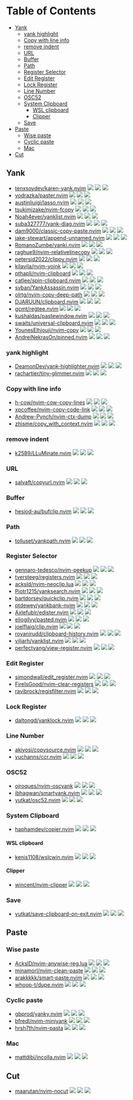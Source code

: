 # Table of Contents

<!-- toc -->

- [Yank](#yank)
  * [yank highlight](#yank-highlight)
  * [Copy with line info](#copy-with-line-info)
  * [remove indent](#remove-indent)
  * [URL](#url)
  * [Buffer](#buffer)
  * [Path](#path)
  * [Register Selector](#register-selector)
  * [Edit Register](#edit-register)
  * [Lock Register](#lock-register)
  * [Line Number](#line-number)
  * [OSC52](#osc52)
  * [System Clipboard](#system-clipboard)
    + [WSL clipboard](#wsl-clipboard)
    + [Clipper](#clipper)
  * [Save](#save)
- [Paste](#paste)
  * [Wise paste](#wise-paste)
  * [Cyclic paste](#cyclic-paste)
  * [Mac](#mac)
- [Cut](#cut)

<!-- tocstop -->

## Yank

- [tenxsoydev/karen-yank.nvim](https://github.com/tenxsoydev/karen-yank.nvim) ![](https://img.shields.io/github/stars/tenxsoydev/karen-yank.nvim) ![](https://img.shields.io/github/last-commit/tenxsoydev/karen-yank.nvim) ![](https://img.shields.io/github/commit-activity/y/tenxsoydev/karen-yank.nvim)
- [vodrazka/paster.nvim](https://github.com/vodrazka/paster.nvim) ![](https://img.shields.io/github/stars/vodrazka/paster.nvim) ![](https://img.shields.io/github/last-commit/vodrazka/paster.nvim) ![](https://img.shields.io/github/commit-activity/y/vodrazka/paster.nvim)
- [austinliuigi/lasso.nvim](https://github.com/austinliuigi/lasso.nvim) ![](https://img.shields.io/github/stars/austinliuigi/lasso.nvim) ![](https://img.shields.io/github/last-commit/austinliuigi/lasso.nvim) ![](https://img.shields.io/github/commit-activity/y/austinliuigi/lasso.nvim)
- [tsukimizake/nvim-fcopy](https://github.com/tsukimizake/nvim-fcopy) ![](https://img.shields.io/github/stars/tsukimizake/nvim-fcopy) ![](https://img.shields.io/github/last-commit/tsukimizake/nvim-fcopy) ![](https://img.shields.io/github/commit-activity/y/tsukimizake/nvim-fcopy)
- [Noah4ever/yanklist.nvim](https://github.com/Noah4ever/yanklist.nvim) ![](https://img.shields.io/github/stars/Noah4ever/yanklist.nvim) ![](https://img.shields.io/github/last-commit/Noah4ever/yanklist.nvim) ![](https://img.shields.io/github/commit-activity/y/Noah4ever/yanklist.nvim)
- [suba327777/yank-diag.nvim](https://github.com/suba327777/yank-diag.nvim) ![](https://img.shields.io/github/stars/suba327777/yank-diag.nvim) ![](https://img.shields.io/github/last-commit/suba327777/yank-diag.nvim) ![](https://img.shields.io/github/commit-activity/y/suba327777/yank-diag.nvim)
- [dam9000/classic-copy-paste.nvim](https://github.com/dam9000/classic-copy-paste.nvim) ![](https://img.shields.io/github/stars/dam9000/classic-copy-paste.nvim) ![](https://img.shields.io/github/last-commit/dam9000/classic-copy-paste.nvim) ![](https://img.shields.io/github/commit-activity/y/dam9000/classic-copy-paste.nvim)
- [jake-stewart/append-unnamed.nvim](https://github.com/jake-stewart/append-unnamed.nvim) ![](https://img.shields.io/github/stars/jake-stewart/append-unnamed.nvim) ![](https://img.shields.io/github/last-commit/jake-stewart/append-unnamed.nvim) ![](https://img.shields.io/github/commit-activity/y/jake-stewart/append-unnamed.nvim)
- [RomanoZumbe/yanki.nvim](https://github.com/RomanoZumbe/yanki.nvim) ![](https://img.shields.io/github/stars/RomanoZumbe/yanki.nvim) ![](https://img.shields.io/github/last-commit/RomanoZumbe/yanki.nvim) ![](https://img.shields.io/github/commit-activity/y/RomanoZumbe/yanki.nvim)
- [raghue9/nvim-relativelinecopy](https://github.com/raghue9/nvim-relativelinecopy) ![](https://img.shields.io/github/stars/raghue9/nvim-relativelinecopy) ![](https://img.shields.io/github/last-commit/raghue9/nvim-relativelinecopy) ![](https://img.shields.io/github/commit-activity/y/raghue9/nvim-relativelinecopy)
- [petersid2022/clippy.nvim](https://github.com/petersid2022/clippy.nvim) ![](https://img.shields.io/github/stars/petersid2022/clippy.nvim) ![](https://img.shields.io/github/last-commit/petersid2022/clippy.nvim) ![](https://img.shields.io/github/commit-activity/y/petersid2022/clippy.nvim)
- [kilavila/nvim-yoink](https://github.com/kilavila/nvim-yoink) ![](https://img.shields.io/github/stars/kilavila/nvim-yoink) ![](https://img.shields.io/github/last-commit/kilavila/nvim-yoink) ![](https://img.shields.io/github/commit-activity/y/kilavila/nvim-yoink)
- [pthapli/nvim-clipboard](https://github.com/pthapli/nvim-clipboard) ![](https://img.shields.io/github/stars/pthapli/nvim-clipboard) ![](https://img.shields.io/github/last-commit/pthapli/nvim-clipboard) ![](https://img.shields.io/github/commit-activity/y/pthapli/nvim-clipboard)
- [catlee/spin-clipboard.nvim](https://github.com/catlee/spin-clipboard.nvim) ![](https://img.shields.io/github/stars/catlee/spin-clipboard.nvim) ![](https://img.shields.io/github/last-commit/catlee/spin-clipboard.nvim) ![](https://img.shields.io/github/commit-activity/y/catlee/spin-clipboard.nvim)
- [svban/YankAssassin.nvim](https://github.com/svban/YankAssassin.nvim) ![](https://img.shields.io/github/stars/svban/YankAssassin.nvim) ![](https://img.shields.io/github/last-commit/svban/YankAssassin.nvim) ![](https://img.shields.io/github/commit-activity/y/svban/YankAssassin.nvim)
- [olrtg/nvim-copy-deep-path](https://github.com/olrtg/nvim-copy-deep-path) ![](https://img.shields.io/github/stars/olrtg/nvim-copy-deep-path) ![](https://img.shields.io/github/last-commit/olrtg/nvim-copy-deep-path) ![](https://img.shields.io/github/commit-activity/y/olrtg/nvim-copy-deep-path)
- [DJARUUN/clipboard.nvim](https://github.com/DJARUUN/clipboard.nvim) ![](https://img.shields.io/github/stars/DJARUUN/clipboard.nvim) ![](https://img.shields.io/github/last-commit/DJARUUN/clipboard.nvim) ![](https://img.shields.io/github/commit-activity/y/DJARUUN/clipboard.nvim)
- [gcmt/regtee.nvim](https://github.com/gcmt/regtee.nvim) ![](https://img.shields.io/github/stars/gcmt/regtee.nvim) ![](https://img.shields.io/github/last-commit/gcmt/regtee.nvim) ![](https://img.shields.io/github/commit-activity/y/gcmt/regtee.nvim)
- [kushaldas/pastewindow.nvim](https://github.com/kushaldas/pastewindow.nvim) ![](https://img.shields.io/github/stars/kushaldas/pastewindow.nvim) ![](https://img.shields.io/github/last-commit/kushaldas/pastewindow.nvim) ![](https://img.shields.io/github/commit-activity/y/kushaldas/pastewindow.nvim)
- [swaits/universal-clipboard.nvim](https://github.com/swaits/universal-clipboard.nvim) ![](https://img.shields.io/github/stars/swaits/universal-clipboard.nvim) ![](https://img.shields.io/github/last-commit/swaits/universal-clipboard.nvim) ![](https://img.shields.io/github/commit-activity/y/swaits/universal-clipboard.nvim)
- [YounesElhjouji/nvim-copy](https://github.com/YounesElhjouji/nvim-copy) ![](https://img.shields.io/github/stars/YounesElhjouji/nvim-copy) ![](https://img.shields.io/github/last-commit/YounesElhjouji/nvim-copy) ![](https://img.shields.io/github/commit-activity/y/YounesElhjouji/nvim-copy)
- [AndreiNekrasOn/pinned.nvim](https://github.com/AndreiNekrasOn/pinned.nvim) ![](https://img.shields.io/github/stars/AndreiNekrasOn/pinned.nvim) ![](https://img.shields.io/github/last-commit/AndreiNekrasOn/pinned.nvim) ![](https://img.shields.io/github/commit-activity/y/AndreiNekrasOn/pinned.nvim)

### yank highlight

- [DeamonDev/yank-highlighter.nvim](https://github.com/DeamonDev/yank-highlighter.nvim) ![](https://img.shields.io/github/stars/DeamonDev/yank-highlighter.nvim) ![](https://img.shields.io/github/last-commit/DeamonDev/yank-highlighter.nvim) ![](https://img.shields.io/github/commit-activity/y/DeamonDev/yank-highlighter.nvim)
- [rachartier/tiny-glimmer.nvim](https://github.com/rachartier/tiny-glimmer.nvim) ![](https://img.shields.io/github/stars/rachartier/tiny-glimmer.nvim) ![](https://img.shields.io/github/last-commit/rachartier/tiny-glimmer.nvim) ![](https://img.shields.io/github/commit-activity/y/rachartier/tiny-glimmer.nvim)

### Copy with line info

- [h-cow/nvim-cow-copy-lines](https://github.com/h-cow/nvim-cow-copy-lines) ![](https://img.shields.io/github/stars/h-cow/nvim-cow-copy-lines) ![](https://img.shields.io/github/last-commit/h-cow/nvim-cow-copy-lines) ![](https://img.shields.io/github/commit-activity/y/h-cow/nvim-cow-copy-lines)
- [xpcoffee/nvim-copy-code-link](https://github.com/xpcoffee/nvim-copy-code-link) ![](https://img.shields.io/github/stars/xpcoffee/nvim-copy-code-link) ![](https://img.shields.io/github/last-commit/xpcoffee/nvim-copy-code-link) ![](https://img.shields.io/github/commit-activity/y/xpcoffee/nvim-copy-code-link)
- [Andrew-Pynch/nvim-ctx-dump](https://github.com/Andrew-Pynch/nvim-ctx-dump) ![](https://img.shields.io/github/stars/Andrew-Pynch/nvim-ctx-dump) ![](https://img.shields.io/github/last-commit/Andrew-Pynch/nvim-ctx-dump) ![](https://img.shields.io/github/commit-activity/y/Andrew-Pynch/nvim-ctx-dump)
- [zhisme/copy_with_context.nvim](https://github.com/zhisme/copy_with_context.nvim) ![](https://img.shields.io/github/stars/zhisme/copy_with_context.nvim) ![](https://img.shields.io/github/last-commit/zhisme/copy_with_context.nvim) ![](https://img.shields.io/github/commit-activity/y/zhisme/copy_with_context.nvim)

### remove indent

- [k2589/LLuMinate.nvim](https://github.com/k2589/LLuMinate.nvim) ![](https://img.shields.io/github/stars/k2589/LLuMinate.nvim) ![](https://img.shields.io/github/last-commit/k2589/LLuMinate.nvim) ![](https://img.shields.io/github/commit-activity/y/k2589/LLuMinate.nvim)

### URL

- [salvaft/copyurl.nvim](https://github.com/salvaft/copyurl.nvim) ![](https://img.shields.io/github/stars/salvaft/copyurl.nvim) ![](https://img.shields.io/github/last-commit/salvaft/copyurl.nvim) ![](https://img.shields.io/github/commit-activity/y/salvaft/copyurl.nvim)

### Buffer

- [hesiod-au/bufclip.nvim](https://github.com/hesiod-au/bufclip.nvim) ![](https://img.shields.io/github/stars/hesiod-au/bufclip.nvim) ![](https://img.shields.io/github/last-commit/hesiod-au/bufclip.nvim) ![](https://img.shields.io/github/commit-activity/y/hesiod-au/bufclip.nvim)

### Path

- [tolluset/yankpath.nvim](https://github.com/tolluset/yankpath.nvim) ![](https://img.shields.io/github/stars/tolluset/yankpath.nvim) ![](https://img.shields.io/github/last-commit/tolluset/yankpath.nvim) ![](https://img.shields.io/github/commit-activity/y/tolluset/yankpath.nvim)

### Register Selector

- [gennaro-tedesco/nvim-peekup](https://github.com/gennaro-tedesco/nvim-peekup) ![](https://img.shields.io/github/stars/gennaro-tedesco/nvim-peekup) ![](https://img.shields.io/github/last-commit/gennaro-tedesco/nvim-peekup) ![](https://img.shields.io/github/commit-activity/y/gennaro-tedesco/nvim-peekup)
- [tversteeg/registers.nvim](https://github.com/tversteeg/registers.nvim) ![](https://img.shields.io/github/stars/tversteeg/registers.nvim) ![](https://img.shields.io/github/last-commit/tversteeg/registers.nvim) ![](https://img.shields.io/github/commit-activity/y/tversteeg/registers.nvim)
- [acksld/nvim-neoclip.lua](https://github.com/AckslD/nvim-neoclip.lua) ![](https://img.shields.io/github/stars/acksld/nvim-neoclip.lua) ![](https://img.shields.io/github/last-commit/acksld/nvim-neoclip.lua) ![](https://img.shields.io/github/commit-activity/y/acksld/nvim-neoclip.lua)
- [Piotr1215/yanksearch.nvim](https://github.com/Piotr1215/yanksearch.nvim) ![](https://img.shields.io/github/stars/Piotr1215/yanksearch.nvim) ![](https://img.shields.io/github/last-commit/Piotr1215/yanksearch.nvim) ![](https://img.shields.io/github/commit-activity/y/Piotr1215/yanksearch.nvim)
- [bartdorsey/quickclip.nvim](https://github.com/bartdorsey/quickclip.nvim) ![](https://img.shields.io/github/stars/bartdorsey/quickclip.nvim) ![](https://img.shields.io/github/last-commit/bartdorsey/quickclip.nvim) ![](https://img.shields.io/github/commit-activity/y/bartdorsey/quickclip.nvim)
- [ptdewey/yankbank-nvim](https://github.com/ptdewey/yankbank-nvim) ![](https://img.shields.io/github/stars/ptdewey/yankbank-nvim) ![](https://img.shields.io/github/last-commit/ptdewey/yankbank-nvim) ![](https://img.shields.io/github/commit-activity/y/ptdewey/yankbank-nvim)
- [Axlefublr/edister.nvim](https://github.com/Axlefublr/edister.nvim) ![](https://img.shields.io/github/stars/Axlefublr/edister.nvim) ![](https://img.shields.io/github/last-commit/Axlefublr/edister.nvim) ![](https://img.shields.io/github/commit-activity/y/Axlefublr/edister.nvim)
- [eliogilvy/pasted.nvim](https://github.com/eliogilvy/pasted.nvim) ![](https://img.shields.io/github/stars/eliogilvy/pasted.nvim) ![](https://img.shields.io/github/last-commit/eliogilvy/pasted.nvim) ![](https://img.shields.io/github/commit-activity/y/eliogilvy/pasted.nvim)
- [joelflaig/clip.nvim](https://github.com/joelflaig/clip.nvim) ![](https://img.shields.io/github/stars/joelflaig/clip.nvim) ![](https://img.shields.io/github/last-commit/joelflaig/clip.nvim) ![](https://img.shields.io/github/commit-activity/y/joelflaig/clip.nvim)
- [royanirudd/clipboard-history.nvim](https://github.com/royanirudd/clipboard-history.nvim) ![](https://img.shields.io/github/stars/royanirudd/clipboard-history.nvim) ![](https://img.shields.io/github/last-commit/royanirudd/clipboard-history.nvim) ![](https://img.shields.io/github/commit-activity/y/royanirudd/clipboard-history.nvim)
- [viljarh/yanklist.nvim](https://github.com/viljarh/yanklist.nvim) ![](https://img.shields.io/github/stars/viljarh/yanklist.nvim) ![](https://img.shields.io/github/last-commit/viljarh/yanklist.nvim) ![](https://img.shields.io/github/commit-activity/y/viljarh/yanklist.nvim)
- [perfectyang/view-register.nvim](https://github.com/perfectyang/view-register.nvim) ![](https://img.shields.io/github/stars/perfectyang/view-register.nvim) ![](https://img.shields.io/github/last-commit/perfectyang/view-register.nvim) ![](https://img.shields.io/github/commit-activity/y/perfectyang/view-register.nvim)

### Edit Register

- [simondwall/edit_register.nvim](https://github.com/simondwall/edit_register.nvim) ![](https://img.shields.io/github/stars/simondwall/edit_register.nvim) ![](https://img.shields.io/github/last-commit/simondwall/edit_register.nvim) ![](https://img.shields.io/github/commit-activity/y/simondwall/edit_register.nvim)
- [FireIsGood/nvim-clear-registers](https://github.com/FireIsGood/nvim-clear-registers) ![](https://img.shields.io/github/stars/FireIsGood/nvim-clear-registers) ![](https://img.shields.io/github/last-commit/FireIsGood/nvim-clear-registers) ![](https://img.shields.io/github/commit-activity/y/FireIsGood/nvim-clear-registers)
- [ravibrock/regisfilter.nvim](https://github.com/ravibrock/regisfilter.nvim) ![](https://img.shields.io/github/stars/ravibrock/regisfilter.nvim) ![](https://img.shields.io/github/last-commit/ravibrock/regisfilter.nvim) ![](https://img.shields.io/github/commit-activity/y/ravibrock/regisfilter.nvim)

### Lock Register

- [daltongd/yanklock.nvim](https://github.com/daltongd/yanklock.nvim) ![](https://img.shields.io/github/stars/daltongd/yanklock.nvim) ![](https://img.shields.io/github/last-commit/daltongd/yanklock.nvim) ![](https://img.shields.io/github/commit-activity/y/daltongd/yanklock.nvim)

### Line Number

- [akiyosi/copysource.nvim](https://github.com/akiyosi/copysource.nvim) ![](https://img.shields.io/github/stars/akiyosi/copysource.nvim) ![](https://img.shields.io/github/last-commit/akiyosi/copysource.nvim) ![](https://img.shields.io/github/commit-activity/y/akiyosi/copysource.nvim)
- [yuchanns/ccr.nvim](https://github.com/yuchanns/ccr.nvim) ![](https://img.shields.io/github/stars/yuchanns/ccr.nvim) ![](https://img.shields.io/github/last-commit/yuchanns/ccr.nvim) ![](https://img.shields.io/github/commit-activity/y/yuchanns/ccr.nvim)

### OSC52

- [ojroques/nvim-oscyank](https://github.com/ojroques/nvim-oscyank) ![](https://img.shields.io/github/stars/ojroques/nvim-oscyank) ![](https://img.shields.io/github/last-commit/ojroques/nvim-oscyank) ![](https://img.shields.io/github/commit-activity/y/ojroques/nvim-oscyank)
- [ibhagwan/smartyank.nvim](https://github.com/ibhagwan/smartyank.nvim) ![](https://img.shields.io/github/stars/ibhagwan/smartyank.nvim) ![](https://img.shields.io/github/last-commit/ibhagwan/smartyank.nvim) ![](https://img.shields.io/github/commit-activity/y/ibhagwan/smartyank.nvim)
- [yutkat/osc52.nvim](https://github.com/yutkat/osc52.nvim) ![](https://img.shields.io/github/stars/yutkat/osc52.nvim) ![](https://img.shields.io/github/last-commit/yutkat/osc52.nvim) ![](https://img.shields.io/github/commit-activity/y/yutkat/osc52.nvim)

### System Clipboard

- [haphamdev/copier.nvim](https://github.com/haphamdev/copier.nvim) ![](https://img.shields.io/github/stars/haphamdev/copier.nvim) ![](https://img.shields.io/github/last-commit/haphamdev/copier.nvim) ![](https://img.shields.io/github/commit-activity/y/haphamdev/copier.nvim)

#### WSL clipboard

- [kenis1108/wslcwin.nvim](https://github.com/kenis1108/wslcwin.nvim) ![](https://img.shields.io/github/stars/kenis1108/wslcwin.nvim) ![](https://img.shields.io/github/last-commit/kenis1108/wslcwin.nvim) ![](https://img.shields.io/github/commit-activity/y/kenis1108/wslcwin.nvim)

#### Clipper

- [wincent/nvim-clipper](https://github.com/wincent/nvim-clipper) ![](https://img.shields.io/github/stars/wincent/nvim-clipper) ![](https://img.shields.io/github/last-commit/wincent/nvim-clipper) ![](https://img.shields.io/github/commit-activity/y/wincent/nvim-clipper)

### Save

- [yutkat/save-clipboard-on-exit.nvim](https://github.com/yutkat/save-clipboard-on-exit.nvim) ![](https://img.shields.io/github/stars/yutkat/save-clipboard-on-exit.nvim) ![](https://img.shields.io/github/last-commit/yutkat/save-clipboard-on-exit.nvim) ![](https://img.shields.io/github/commit-activity/y/yutkat/save-clipboard-on-exit.nvim)

## Paste

### Wise paste

- [AckslD/nvim-anywise-reg.lua](https://github.com/AckslD/nvim-anywise-reg.lua) ![](https://img.shields.io/github/stars/AckslD/nvim-anywise-reg.lua) ![](https://img.shields.io/github/last-commit/AckslD/nvim-anywise-reg.lua) ![](https://img.shields.io/github/commit-activity/y/AckslD/nvim-anywise-reg.lua)
- [minamorl/nvim-clean-paste](https://github.com/minamorl/nvim-clean-paste) ![](https://img.shields.io/github/stars/minamorl/nvim-clean-paste) ![](https://img.shields.io/github/last-commit/minamorl/nvim-clean-paste) ![](https://img.shields.io/github/commit-activity/y/minamorl/nvim-clean-paste)
- [arakkkkk/smart-paste.nvim](https://github.com/arakkkkk/smart-paste.nvim) ![](https://img.shields.io/github/stars/arakkkkk/smart-paste.nvim) ![](https://img.shields.io/github/last-commit/arakkkkk/smart-paste.nvim) ![](https://img.shields.io/github/commit-activity/y/arakkkkk/smart-paste.nvim)
- [whoop-t/dupe.nvim](https://github.com/whoop-t/dupe.nvim) ![](https://img.shields.io/github/stars/whoop-t/dupe.nvim) ![](https://img.shields.io/github/last-commit/whoop-t/dupe.nvim) ![](https://img.shields.io/github/commit-activity/y/whoop-t/dupe.nvim)

### Cyclic paste

- [gbprod/yanky.nvim](https://github.com/gbprod/yanky.nvim) ![](https://img.shields.io/github/stars/gbprod/yanky.nvim) ![](https://img.shields.io/github/last-commit/gbprod/yanky.nvim) ![](https://img.shields.io/github/commit-activity/y/gbprod/yanky.nvim)
- [bfredl/nvim-miniyank](https://github.com/bfredl/nvim-miniyank) ![](https://img.shields.io/github/stars/bfredl/nvim-miniyank) ![](https://img.shields.io/github/last-commit/bfredl/nvim-miniyank) ![](https://img.shields.io/github/commit-activity/y/bfredl/nvim-miniyank)
- [hrsh7th/nvim-pasta](https://github.com/hrsh7th/nvim-pasta) ![](https://img.shields.io/github/stars/hrsh7th/nvim-pasta) ![](https://img.shields.io/github/last-commit/hrsh7th/nvim-pasta) ![](https://img.shields.io/github/commit-activity/y/hrsh7th/nvim-pasta)

### Mac

- [mattdibi/incolla.nvim](https://github.com/mattdibi/incolla.nvim) ![](https://img.shields.io/github/stars/mattdibi/incolla.nvim) ![](https://img.shields.io/github/last-commit/mattdibi/incolla.nvim) ![](https://img.shields.io/github/commit-activity/y/mattdibi/incolla.nvim)

## Cut

- [maarutan/nvim-nocut](https://github.com/maarutan/nvim-nocut) ![](https://img.shields.io/github/stars/maarutan/nvim-nocut) ![](https://img.shields.io/github/last-commit/maarutan/nvim-nocut) ![](https://img.shields.io/github/commit-activity/y/maarutan/nvim-nocut)

